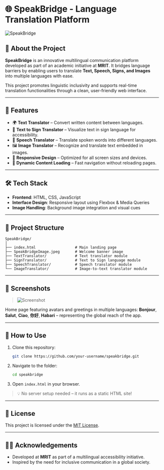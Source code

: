 
# 🌐 SpeakBridge - Language Translation Platform

![SpeakBridge](SpeakBridgeImage.jpeg)

## 🧠 About the Project

**SpeakBridge** is an innovative multilingual communication platform developed as part of an academic initiative at **MRIT**. It bridges language barriers by enabling users to translate **Text, Speech, Signs, and Images** into multiple languages with ease.

This project promotes linguistic inclusivity and supports real-time translation functionalities through a clean, user-friendly web interface.

---

## 🚀 Features

* 🌍 **Text Translator** – Convert written content between languages.
* 🧏 **Text to Sign Translator** – Visualize text in sign language for accessibility.
* 🎤 **Speech Translator** – Translate spoken words into different languages.
* 🖼️ **Image Translator** – Recognize and translate text embedded in images.
* 📱 **Responsive Design** – Optimized for all screen sizes and devices.
* 🔄 **Dynamic Content Loading** – Fast navigation without reloading pages.

---

## 🛠️ Tech Stack

* **Frontend**: HTML, CSS, JavaScript
* **Interface Design**: Responsive layout using Flexbox & Media Queries
* **Image Handling**: Background image integration and visual cues

---

## 📁 Project Structure

```
SpeakBridge/
│
├── index.html                  # Main landing page
├── SpeakBridgeImage.jpeg       # Welcome banner image
├── TextTranslator/             # Text translator module
├── SignTranslator/             # Text to Sign language module
├── SpeechTranslator/           # Speech translator module
└── ImageTranslator/            # Image-to-text translator module
```

---

## 📸 Screenshots

> ![Screenshot](SpeakBridgeImage.jpeg)

Home page featuring avatars and greetings in multiple languages:
**Bonjour**, **Salut**, **Ciao**, **你好**, **Habari** – representing the global reach of the app.

---

## 📌 How to Use

1. Clone this repository:

   ```bash
   git clone https://github.com/your-username/speakbridge.git
   ```
2. Navigate to the folder:

   ```bash
   cd speakbridge
   ```
3. Open `index.html` in your browser.

> 💡 No server setup needed – it runs as a static HTML site!

---

## 📜 License

This project is licensed under the [MIT License](LICENSE).

---

## 👩‍🎓 Acknowledgements

* Developed at **MRIT** as part of a multilingual accessibility initiative.
* Inspired by the need for inclusive communication in a global society.


